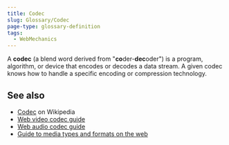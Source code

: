 ```yaml
---
title: Codec
slug: Glossary/Codec
page-type: glossary-definition
tags:
  - WebMechanics
---
```


A **codec** (a blend word derived from "**co**der-**dec**oder") is a program, algorithm, or device that encodes or decodes a data stream. A given codec knows how to handle a specific encoding or compression technology.

## See also

- [Codec](https://en.wikipedia.org/wiki/Codec) on Wikipedia
- [Web video codec guide](/en-US/docs/Web/Media/Formats/Video_codecs)
- [Web audio codec guide](/en-US/docs/Web/Media/Formats/Audio_codecs)
- [Guide to media types and formats on the web](/en-US/docs/Web/Media/Formats)
